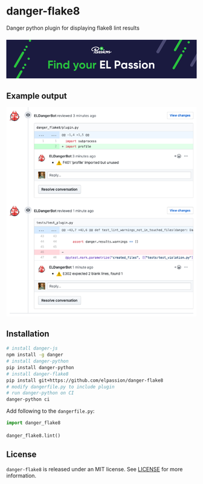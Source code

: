 # danger-flake8

Danger python plugin for displaying flake8 lint results

<h3 align="center">
  <a href="https://www.elpassion.com">
    <img src=".screenshots/header.png" alt="Find your EL Passion"/>
  </a>
</h3>

## Example output

![](.screenshots/1.png)

## Installation

```sh
# install danger-js
npm install -g danger
# install danger-python
pip install danger-python
# install danger-flake8
pip install git+https://github.com/elpassion/danger-flake8
# modify dangerfile.py to include plugin
# run danger-python on CI
danger-python ci
```

Add following to the `dangerfile.py`:

```python
import danger_flake8

danger_flake8.lint()
```

## License

`danger-flake8` is released under an MIT license. See [LICENSE](https://github.com/elpassion/danger-py-cov/blob/master/LICENSE) for more information.

